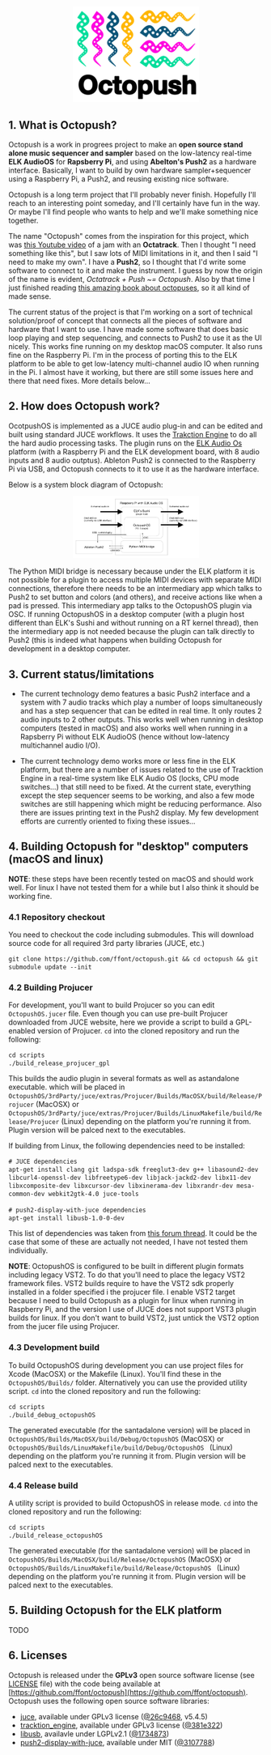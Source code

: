 <p align="center">
<img src="docs/logo_main_colour.png" width="250" title="Octopush logo" />
</p>

## 1. What is Octopush?

Octopush is a work in progrees project to make an **open source stand alone music sequencer and sampler** based on the low-latency real-time **ELK AudioOS** for **Rapsberry Pi**, and using **Abelton's Push2** as a hardware interface. Basically, I want to build by own hardware sampler+sequencer using a Raspberry Pi, a Push2, and reusing existing nice software.

Octopush is a long term project that I'll probably never finish. Hopefully I'll reach to an interesting point someday, and I'll certainly have fun in the way. Or maybe I'll find people who wants to help and we'll make something nice together.

The name "Octopush" comes from the inspiration for this project, which was [this Youtube video](https://www.youtube.com/watch?v=K4VwDtPFDdI) of a jam with an **Octatrack**. Then I thought "I need something like this", but I saw lots of MIDI limitations in it, and then I said "I need to make my own". I have a **Push2**, so I thought that I'd write some software to connect to it and make the instrument. I guess by now the origin of the name is evident, *Octatrack + Push ~= Octopush*. Also by that time I just finished reading [this amazing book about octopuses](https://en.wikipedia.org/wiki/Other_Minds:_The_Octopus,_the_Sea,_and_the_Deep_Origins_of_Consciousness), so it all kind of made sense. 

The current status of the project is that I'm working on a sort of technical solution/proof of concept that connects all the pieces of software and hardware that I want to use. I have made some software that does basic loop playing and step sequencing, and connects to Push2 to use it as the UI nicely. This works fine running on my desktop macOS computer. It also runs fine on the Raspberry Pi. I'm in the process of porting this to the ELK platform to be able to get low-latency multi-channel audio IO when running in the Pi. I almost have it working, but there are still some issues here and there that need fixes. More details below...


## 2. How does Octopush work?

OcotpushOS is implemented as a JUCE audio plug-in and can be edited and built using standard JUCE workflows. It uses the [Trakction Engine](https://github.com/Tracktion/tracktion_engine) to do all the hard audio processing tasks. The plugin runs on the [ELK Audio Os](https://elk.audio) platform (with a Raspberry Pi and the ELK development board, with 8 audio inputs and 8 audio outptus). Ableton Push2 is connected to the Raspberry Pi via USB, and Octopush connects to it to use it as the hardware interface.

Below is a system block diagram of Octopush:

<p align="center">
<img src="docs/diagram_system.png" width="250" title="Octopush logo" />
</p>

The Python MIDI bridge is necessary because under the ELK platform it is not possible for a plugin to access multiple MIDI devices with separate MIDI connections, therefore there needs to be an intermediary app which talks to Push2 to set button and colors (and others), and receive actions like when a pad is pressed. This intermediary app talks to the OctopushOS plugin via OSC. If running OctopushOS in a desktop computer (with a plugin host different than ELK's Sushi and without running on a RT kernel thread), then the intermediary app is not needed because the plugin can talk directly to Push2 (this is indeed what happens when building Octopush for development in a desktop computer.


## 3. Current status/limitations

 * The current technology demo features a basic Push2 interface and a system with 7 audio tracks which play a number of loops simultaneously and has a step sequencer that can be edited in real time. It only routes 2 audio inputs to 2 other outputs. This works well when running in desktop computers (tested in macOS) and also works well when running in a Rapsberry Pi without ELK AudioOS (hence without low-latency multichannel audio I/O).
 
 * The current technology demo works more or less fine in the ELK platform, but there are a number of issues related to the use of Tracktion Engine in a real-time system like ELK Audio OS (locks, CPU mode switches...) that still need to be fixed. At the current state, everything except the step sequencer seems to be working, and also a few mode switches are still happening which might be reducing performance. Also there are issues printing text in the Push2 display. My few development efforts are currently oriented to fixing these issues...


## 4. Building Octopush for "desktop" computers (macOS and linux)


**NOTE**: these steps have been recently tested on macOS and should work well. For linux I have not tested them for a while but I also think it should be working fine.


### 4.1 Repository checkout

You need to checkout the code including submodules. This will download source code for all required 3rd party libraries (JUCE, etc.)

```
git clone https://github.com/ffont/octopush.git && cd octopush && git submodule update --init
```

### 4.2 Building Projucer

For development, you'll want to build Projucer so you can edit `OctopushOS.jucer` file. Even though you can use pre-built Projucer downloaded from JUCE website, here we provide a script to build a GPL-enabled version of Projucer. `cd` into the cloned repository and run the following:

```
cd scripts
./build_release_projucer_gpl
```

This builds the audio plugin in several formats as well as astandalone executable. which will be placed in `OctopushOS/3rdParty/juce/extras/Projucer/Builds/MacOSX/build/Release/Projucer` (MacOSX) or `OctopushOS/3rdParty/juce/extras/Projucer/Builds/LinuxMakefile/build/Release/Projucer` (Linux) depending on the platform you're running it from. Plugin version will be palced next to the executables.

If building from Linux, the following dependencies need to be installed:
```
# JUCE dependencies
apt-get install clang git ladspa-sdk freeglut3-dev g++ libasound2-dev libcurl4-openssl-dev libfreetype6-dev libjack-jackd2-dev libx11-dev libxcomposite-dev libxcursor-dev libxinerama-dev libxrandr-dev mesa-common-dev webkit2gtk-4.0 juce-tools

# push2-display-with-juce dependencies
apt-get install libusb-1.0-0-dev
```
This list of dependencies was taken from [this forum thread](https://forum.juce.com/t/list-of-juce-dependencies-under-linux/15121/31). It could be the case that some of these are actually not needed, I have not tested them individually.


**NOTE**: OctopushOS is configured to be built in different plugin formats including legacy VST2. To do that you'll need to place the legacy VST2 framework files. VST2 builds require to have the VST2 sdk properly installed in a folder specified i the projucer file. I enable VST2 target because I need to build Octopush as a plugin for linux when running in Raspberry Pi, and the version I use of JUCE does not support VST3 plugin builds for linux. If you don't want to build VST2, just untick the VST2 option from the jucer file using Projucer.


### 4.3 Development build

To build OctopushOS during development you can use project files for Xcode (MacOSX) or the Makefile (Linux). You'll find these in the `OctopushOS/Builds/` folder. Alternatively you can use the provided utility script. `cd` into the cloned repository and run the following:

```
cd scripts
./build_debug_octopushOS
```

The generated executable (for the santadalone version) will be placed in `OctopushOS/Builds/MacOSX/build/Debug/OctopushOS` (MacOSX) or `OctopushOS/Builds/LinuxMakefile/build/Debug/OctopushOS ` (Linux) depending on the platform you're running it from. Plugin version will be palced next to the executables.


### 4.4 Release build

A utility script is provided to build OctopushOS in release mode. `cd` into the cloned repository and run the following:

```
cd scripts
./build_release_octopushOS
```

The generated executable (for the santadalone version) will be placed in `OctopushOS/Builds/MacOSX/build/Release/OctopushOS` (MacOSX) or `OctopushOS/Builds/LinuxMakefile/build/Release/OctopushOS ` (Linux) depending on the platform you're running it from. Plugin version will be palced next to the executables.


## 5. Building Octopush for the ELK platform

TODO


## 6. Licenses

Octopush is released under the **GPLv3** open source software license (see [LICENSE](https://github.com/ffont/octopush/blob/master/LICENSE) file) with the code being available at  [https://github.com/ffont/octopush](https://github.com/ffont/octopush). Octopush uses the following open source software libraries: 

* [juce](https://juce.com), available under GPLv3 license ([@26c9468](https://github.com/WeAreROLI/JUCE/tree/26c9468dc53ee76b836125e397ec4b7fa6417452), v5.4.5)
* [tracktion_engine](https://github.com/Tracktion/tracktion_engine), available under GPLv3 license ([@381e322](https://github.com/Tracktion/tracktion_engine/tree/381e3220571419d726be759f305576bba2df46cc))
* [libusb](https://github.com/libusb/libusb), availavle under LGPLv2.1 ([@1734873](https://github.com/libusb/libusb/tree/17348731b48702cece1bc783b3764975e495840d))
* [push2-display-with-juce](https://github.com/Ableton/push2-display-with-juce), available under MIT  ([@3107788](https://github.com/Ableton/push2-display-with-juce/tree/310778820f0182254652af405002b9e5bcd2d548))
